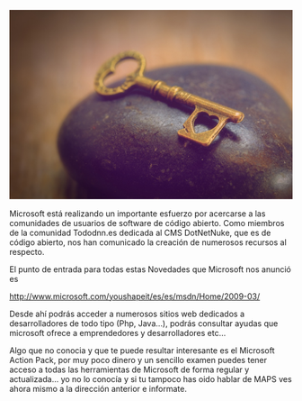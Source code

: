 ![Image Google](key-3197623_1280.jpg)


Microsoft está realizando un importante esfuerzo por acercarse a las comunidades de usuarios de software de código abierto. Como miembros de la comunidad Tododnn.es dedicada al CMS DotNetNuke, que es de código abierto, nos han comunicado la creación de numerosos recursos al respecto.

El punto de entrada para todas estas Novedades que Microsoft nos anunció es

http://www.microsoft.com/youshapeit/es/es/msdn/Home/2009-03/

Desde ahí podrás acceder a numerosos sitios web dedicados a desarrolladores de todo tipo (Php, Java…), podrás consultar ayudas que microsoft ofrece a emprendedores y desarrolladores etc…

Algo que no conocia y que te puede resultar interesante es el Microsoft Action Pack, por muy poco dinero y un sencillo examen puedes tener acceso a todas las herramientas de Microsoft de forma regular y actualizada… yo no lo conocía y si tu tampoco has oido hablar de MAPS ves ahora mismo a la dirección anterior e informate.
